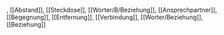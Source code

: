 , [[Abstand]], [[Steckdose]], [[Worter/B/Beziehung]], [[Ansprechpartner]], [[Begegnung]], [[Entfernung]], [[Verbindung]], [[Worter/Beziehung]], [[Beziehung]]